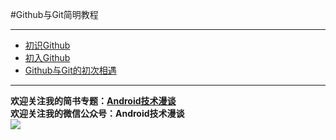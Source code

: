 #Github与Git简明教程  
***  
- [初识Github](https://github.com/lavor-zl/Github-Git/blob/master/初识Github.md)  
- [初入Github](https://github.com/lavor-zl/Github-Git/blob/master/初入Github.md)  
- [Github与Git的初次相遇](https://github.com/lavor-zl/Github-Git/blob/master/Github与Git的初次相遇.md)  






***  
**欢迎关注我的简书专题：[Android技术漫谈](http://www.jianshu.com/collection/4833a48d1cb2)**  
**欢迎关注我的微信公众号：Android技术漫谈**  
![](http://i.imgur.com/u75x3BP.jpg)  